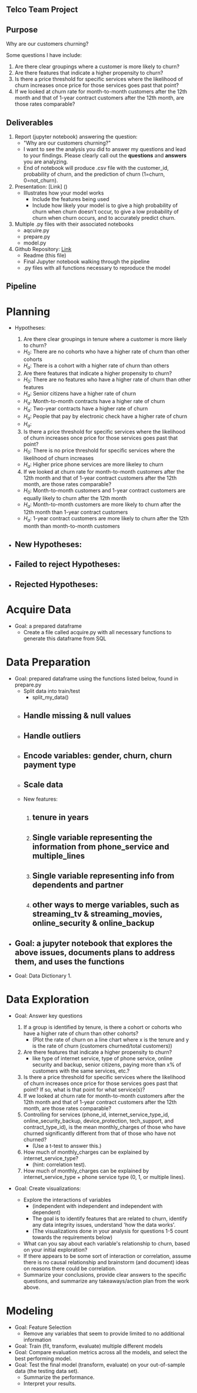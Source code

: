 ## Telco Team Project

## Purpose
Why are our customers churning?

Some questions I have include:

1. Are there clear groupings where a customer is more likely to churn? 
2. Are there features that indicate a higher propensity to churn? 
3. Is there a price threshold for specific services where the likelihood of churn increases once price for those services goes past that point?
4. If we looked at churn rate for month-to-month customers after the 12th month and that of 1-year contract customers after the 12th month, are those rates comparable?

## Deliverables
1. Report (jupyter notebook) answering the question:
    - "Why are our customers churning?"
    - I want to see the analysis you did to answer my questions and lead to your findings. Please clearly call out the **questions** and **answers** you are analyzing. 
    - End of notebook will produce .csv file with the customer_id, probability of churn, and the prediction of churn (1=churn, 0=not_churn).
2. Presentation: [Link] ()
    - Illustrates how your model works
        - Include the features being used
        - Include how likely your model is to give a high probability of churn when churn doesn't occur, to give a low probability of churn when churn occurs, and to accurately predict churn.
3. Multiple .py files with their associated notebooks
    - aqcuire.py
    - prepare.py
    - model.py
4. Github Repository: [Link](https://github.com/team-db-telco/telco-classification-project)
    - Readme (this file)
    - Final Jupyter notebook walking through the pipeline
    - .py files with all functions necessary to reproduce the model

## Pipeline

# Planning
- Hypotheses:
    1. Are there clear groupings in tenure where a customer is more likely to churn? 
    - $H_0$: There are no cohorts who have a higher rate of churn than other cohorts
    - $H_a$: There is a cohort with a higher rate of churn than others
    2. Are there features that indicate a higher propensity to churn? 
    - $H_0$: There are no features who have a higher rate of churn than other features
    - $H_a$: Senior citizens have a higher rate of churn 
    - $H_a$: Month-to-month contracts have a higher rate of churn 
    - $H_a$: Two-year contracts have a higher rate of churn
    - $H_a$: People that pay by electronic check have a higher rate of churn 
    - $H_a$: 
    3. Is there a price threshold for specific services where the likelihood of churn increases once price for those services goes past that point?
    - $H_0$: There is no price threshold for specific services where the likelihood of churn increases
    - $H_a$: Higher price phone services are more likeley to churn
    4. If we looked at churn rate for month-to-month customers after the 12th month and that of 1-year contract customers after the 12th month, are those rates comparable?
    - $H_0$: Month-to-month customers and 1-year contract customers are equally likely to churn after the 12th month
    - $H_a$: Month-to-month customers are more likely to churn after the 12th month than 1-year contract customers
    - $H_a$: 1-year contract customers are more likely to churn after the 12th month than month-to-month customers

- New Hypotheses:
    -  
- Failed to reject Hypotheses:
    - 
- Rejected Hypotheses:
    - 

# Acquire Data
- Goal: a prepared dataframe
    - Create a file called acquire.py with all necessary functions to generate this dataframe from SQL

# Data Preparation
- Goal: prepared dataframe using the functions listed below, found in prepare.py 
    - Split data into train/test
        - split_my_data()
    - Handle missing & null values
        - 
    - Handle outliers
        - 
    - Encode variables: gender, churn, churn payment type
        - 
    - Scale data
        - 
    - New features: 
        1. tenure in years
            - 
        2. Single variable representing the information from phone_service and multiple_lines
            - 
        3. Single variable representing info from dependents and partner
            - 
        4. other ways to merge variables, such as streaming_tv & streaming_movies, online_security & online_backup
            - 
- Goal: a jupyter notebook that explores the above issues, documents plans to address them, and uses the functions 
    - 
- Goal: Data Dictionary
    1. 

# Data Exploration
- Goal: Answer key questions
    1. If a group is identified by tenure, is there a cohort or cohorts who have a higher rate of churn than other cohorts? 
        - (Plot the rate of churn on a line chart where x is the tenure and y is the rate of churn (customers churned/total customers))
    2. Are there features that indicate a higher propensity to churn? 
        - like type of internet service, type of phone service, online security and backup, senior citizens, paying more than x% of customers with the same services, etc.?
    3. Is there a price threshold for specific services where the likelihood of churn increases once price for those services goes past that point? If so, what is that point for what service(s)?
    4. If we looked at churn rate for month-to-month customers after the 12th month and that of 1-year contract customers after the 12th month, are those rates comparable?
    5. Controlling for services (phone_id, internet_service_type_id, online_security_backup, device_protection, tech_support, and contract_type_id), is the mean monthly_charges of those who have churned significantly different from that of those who have not churned? 
        - (Use a t-test to answer this.)
    6. How much of monthly_charges can be explained by internet_service_type? 
        - (hint: correlation test). 
    7. How much of monthly_charges can be explained by internet_service_type + phone service type (0, 1, or multiple lines). 

- Goal: Create visualizations:
    - Explore the interactions of variables 
        - (independent with independent and independent with dependent)
        - The goal is to identify features that are related to churn, identify any data integrity issues, understand 'how the data works'. 
        - (The visualizations done in your analysis for questions 1-5 count towards the requirements below)
    - What can you say about each variable's relationship to churn, based on your initial exploration? 
    - If there appears to be some sort of interaction or correlation, assume there is no causal relationship and brainstorm (and document) ideas on reasons there could be correlation.
    - Summarize your conclusions, provide clear answers to the specific questions, and summarize any takeaways/action plan from the work above.

# Modeling
- Goal: Feature Selection
    - Remove any variables that seem to provide limited to no additional information
- Goal: Train (fit, transform, evaluate) multiple different models
- Goal: Compare evaluation metrics across all the models, and select the best performing model.
- Goal: Test the final model (transform, evaluate) on your out-of-sample data (the testing data set). 
    - Summarize the performance. 
    - Interpret your results.